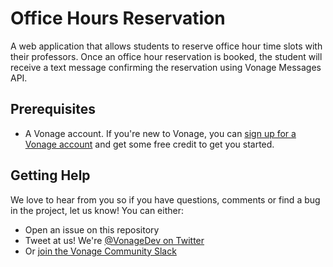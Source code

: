 # Office Hours Reservation

A web application that allows students to reserve office hour time slots with their professors. Once an office hour reservation is booked, the student will receive a text message confirming the reservation using Vonage Messages API.

<!-- For more detail see the accompanying blog post https://developer.vonage.com/blog -->

## Prerequisites

* A Vonage account. If you're new to Vonage, you can [sign up for a Vonage account](https://dashboard.nexmo.com/) and get some free credit to get you started.

## Getting Help

We love to hear from you so if you have questions, comments or find a bug in the project, let us know! You can either:

* Open an issue on this repository
* Tweet at us! We're [@VonageDev on Twitter](https://twitter.com/VonageDev)
* Or [join the Vonage Community Slack](https://developer.vonage.com/community/slack)
